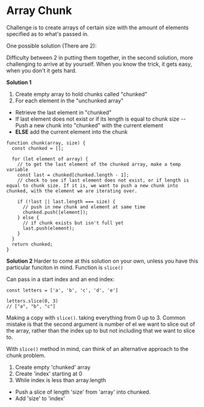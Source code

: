 # Array Chunk

Challenge is to create arrays of certain size with the amount of elements specified as to what's passed in.

One possible solution (There are 2):

Difficulty between 2 in putting them together, in the second solution, more challenging to arrive at by yourself. When you know the trick, it gets easy, when you don't it gets hard.

**Solution 1**

1. Create empty array to hold chunks called "chunked"
2. For each element in the "unchunked array"

- Retrieve the last element in "chunked"
- If last element does not exist or if its length is equal to chunk size
  -- Push a new chunk into "chunked" with the current element
- **ELSE** add the current element into the chunk

```
function chunk(array, size) {
  const chunked = [];

  for (let element of array) {
    // to get the last element of the chunked array, make a temp variable
    const last = chunked[chunked.length - 1];
    // check to see if last element does not exist, or if length is equal to chunk size. If it is, we want to push a new chunk into chunked, with the element we are iterating over.

    if (!last || last.length === size) {
      // push in new chunk and element at same time
      chunked.push([element]);
    } else {
      // if chunk exists but isn't full yet
      last.push(element);
    }
  }
  return chunked;
}
```

**Solution 2**
Harder to come at this solution on your own, unless you have this particular funciton in mind. Function is `slice()`

Can pass in a start index and an end index:

```
const letters = ['a', 'b', 'c', 'd', 'e']

letters.slice(0, 3)
// ["a", "b", "c"]
```

Making a copy with `slice()`. taking everything from 0 up to 3. Common mistake is that the second argument is number of el we want to slice out of the array, rather than the index up to but not including that we want to slice to.

With `slice()` method in mind, can think of an alternative approach to the chunk problem.

1. Create empty 'chunked' array
2. Create 'index' starting at 0
3. While index is less than array.length

- Push a slice of length 'size' from 'array' into chunked.
- Add 'size' to 'index'
